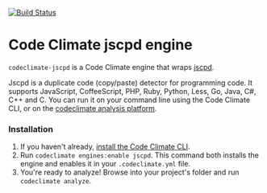 [![Build Status](https://travis-ci.org/masone/codeclimate-jscpd.svg?branch=master)](https://travis-ci.org/masone/codeclimate-jscpd)

# Code Climate jscpd engine

`codeclimate-jscpd` is a Code Climate engine that wraps [jscpd](https://www.npmjs.com/package/jscpd). 

Jscpd is a duplicate code (copy/paste) detector for programming code. It supports JavaScript, CoffeeScript, PHP, Ruby, Python, Less, Go, Java, C#, C++ and C. You can run it on your command line using the Code Climate CLI, or on the [codeclimate analysis platform](https://codeclimate.com).


### Installation

1. If you haven't already, [install the Code Climate CLI](https://github.com/codeclimate/codeclimate).
2. Run `codeclimate engines:enable jscpd`. This command both installs the engine and enables it in your `.codeclimate.yml` file.
3. You're ready to analyze! Browse into your project's folder and run `codeclimate analyze`.
